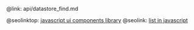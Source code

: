 @link: api/datastore_find.md

@seolinktop: [javascript ui components library](https://webix.com)
@seolink: [list in javascript](https://webix.com/widget/list/)